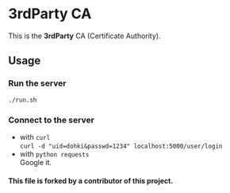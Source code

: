 # 3rdParty CA
This is the **3rdParty** CA (Certificate Authority).

## Usage

### Run the server
`./run.sh`

### Connect to the server
- with `curl`  
`curl -d "uid=dohki&passwd=1234" localhost:5000/user/login`
- with `python requests`  
  Google it.

#### This file is forked by a contributor of this project.
